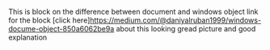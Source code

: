 This is block on the difference between document and windows object
link for the block [click here]https://medium.com/@daniyalruban1999/windows-docume-object-850a6062be9a
about this looking gread picture and good explanation 
